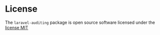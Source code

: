 # License

The `laravel-auditing` package is open source software licensed under the [license MIT](http://opensource.org/licenses/MIT)
